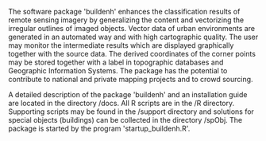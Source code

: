 The software package 'buildenh' enhances the classification results of remote sensing imagery by generalizing the content and vectorizing the irregular outlines of imaged objects. Vector data of urban environments are generated in an automated way and with high cartographic quality. The user may monitor the intermediate results which are displayed graphically together with the source data. The derived coordinates of the corner points may be stored together with a label in topographic databases and Geographic Information Systems. The package has the potential to contribute to national and private mapping projects and to crowd sourcing. 

A detailed description of the package 'buildenh' and an installation guide are located in the directory /docs. All R scripts are in the /R directory. Supporting scripts may be found in the /support directory and solutions for special objects (buildings) can be collected in the directory /spObj. The package is started by the program 'startup_buildenh.R'.  
